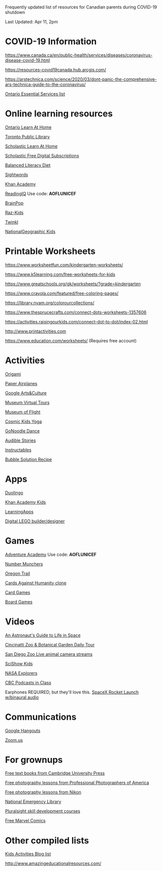 Frequently updated list of resources for Canadian parents during COVID-19 shutdown

Last Updated: Apr 11, 2pm

# COVID-19 Information

https://www.canada.ca/en/public-health/services/diseases/coronavirus-disease-covid-19.html

https://resources-covid19canada.hub.arcgis.com/

https://arstechnica.com/science/2020/03/dont-panic-the-comprehensive-ars-technica-guide-to-the-coronavirus/

[Ontario Essential Services list](https://www.ontario.ca/page/list-essential-workplaces)

# Online learning resources

[Ontario Learn At Home](https://www.ontario.ca/page/learn-at-home)

[Toronto Public Library](https://torontopubliclibrary.typepad.com/digital-services/2020/03/38-ways-to-use-the-library-from-home.html)

[Scholastic Learn At Home](https://classroommagazines.scholastic.com/support/learnathome.html)

[Scholastic Free Digital Subscriptions](http://scholastic.ca/education/free_digital_resources/)

[Balanced Literacy Diet](https://www.oise.utoronto.ca/balancedliteracydiet/Home/index.html)

[Sightwords](https://sightwords.com/sight-words/games/)

[Khan Academy](https://www.khanacademy.org/)

[ReadingIQ](www.ReadingIQ.com/redeem) Use code: **AOFLUNICEF**

[BrainPop](https://go.brainpop.com/COVID19)

[Raz-Kids](https://www.learninga-z.com/site/lp2/covid19?utm_source=razkids&utm_medium=banner&utm_campaign=90_day)

[Twinkl](https://www.twinkl.ca/)

[NationalGeographic Kids](https://kids.nationalgeographic.com/)

# Printable Worksheets

https://www.worksheetfun.com/kindergarten-worksheets/

https://www.k5learning.com/free-worksheets-for-kids

https://www.greatschools.org/gk/worksheets/?grade=kindergarten

https://www.crayola.com/featured/free-coloring-pages/

https://library.nyam.org/colorourcollections/

https://www.thesprucecrafts.com/connect-dots-worksheets-1357606

https://activities.raisingourkids.com/connect-dot-to-dot/index-02.html

http://www.printactivities.com

https://www.education.com/worksheets/  (Requires free account)

# Activities

[Origami](https://www.origamiway.com/)

[Paper Airplanes](https://www.foldnfly.com/)

[Google Arts&Culture](https://artsandculture.google.com/)

[Museum Virtual Tours](https://www.travelandleisure.com/attractions/museums-galleries/museums-with-virtual-tours)

[Museum of Flight](https://www.museumofflight.org/Explore-The-Museum/Virtual-Museum-Online)

[Cosmic Kids Yoga](https://www.youtube.com/user/CosmicKidsYoga)

[GoNoodle Dance](https://family.gonoodle.com/)

[Audible Stories](https://stories.audible.com/discovery)

[Instructables](https://www.instructables.com/)

[Bubble Solution Recipe](bubble-recipe.md)

# Apps

[Duolingo](https://www.duolingo.com/)

[Khan Academy Kids](https://learn.khanacademy.org/khan-academy-kids/)

[LearningApps](https://learningapps.org/)

[Digital LEGO builder/designer](https://www.bricklink.com/v2/build/studio.page)

# Games

[Adventure Academy](https://www.AdventureAcademy.com/redeem) Use code: **AOFLUNICEF**

[Number Munchers](https://archive.org/details/msdos_Number_Munchers_1990)

[Oregon Trail](https://archive.org/details/msdos_Oregon_Trail_The_1990)

[Cards Against Humanity clone](https://md.rereadgames.com/)

[Card Games](http://playingcards.io/)

[Board Games](https://en.boardgamearena.com/)

# Videos

[An Astronaut's Guide to Life in Space ](https://www.youtube.com/playlist?list=PLPfak9ofGSn9vOEkIz328i4xQQq7e0kjc)

[Cincinatti Zoo & Botanical Garden Daily Tour](https://www.youtube.com/user/CincinnatiZooTube)

[San Diego Zoo Live animal camera streams](https://animals.sandiegozoo.org/live-cams)

[SciShow Kids](https://www.youtube.com/user/scishowkids)

[NASA Explorers](https://www.youtube.com/playlist?list=PL2aBZuCeDwlQDM6x6FpHE_X0iL7hvoRpR)

[CBC Podcasts in Class](https://www.cbc.ca/radio/podcastnews/cbc-podcasts-in-class-free-education-resources-for-canadian-kids-1.5264962)

Earphones REQUIRED, but they'll love this. [SpaceX Rocket Launch w/binaural audio](https://youtu.be/x7uQ8OWiheM?t=598)

# Communications

[Google Hangouts](https://hangouts.google.com/)

[Zoom.us](https://zoom.us)

# For grownups

[Free text books from Cambridge University Press](https://www.cambridge.org/core/what-we-publish/textbooks)

[Free photography lessons from Professional Photographers of America](https://www.ppa.com/education-unlocked)

[Free photography lessons from Nikon](https://www.nikonevents.com/us/live/nikon-school-online/)

[National Emergency Library](https://archive.org/details/nationalemergencylibrary)

[Pluralsight skill development courses](https://www.pluralsight.com/)

[Free Marvel Comics](https://www.comixology.com/Marvel-Free-Comics/page/23611)

# Other compiled lists

[Kids Activities Blog list](https://kidsactivitiesblog.com/135609/list-of-education-companies-offering-free-subscriptions/)

http://www.amazingeducationalresources.com/

